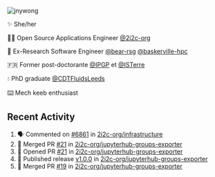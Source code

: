 ![jnywong](https://readme-typing-svg.demolab.com/?font=Intel+One+Mono&size=36&duration=3000&pause=1000&color=6bc46d&vCenter=true&width=170&lines=jnywong)

✨ She/her

👩‍💻 Open Source Applications Engineer [@2i2c-org](https://2i2c.org/)

🐻 Ex-Research Software Engineer [@bear-rsg](https://github.com/bear-rsg) [@baskerville-hpc](https://github.com/baskerville-hpc) 

🇫🇷 Former post-doctorante [@IPGP](https://github.com/IPGP) et [@ISTerre](https://www.isterre.fr/) 

💧 PhD graduate [@CDTFluidsLeeds](https://fluid-dynamics.leeds.ac.uk/) 

⌨️ Mech keeb enthusiast 

## Recent Activity 

<!--START_SECTION:activity-->
1. 🗣 Commented on [#6861](https://github.com/2i2c-org/infrastructure/issues/6861#issuecomment-3371237352) in [2i2c-org/infrastructure](https://github.com/2i2c-org/infrastructure)
2. 🎉 Merged PR [#21](https://github.com/2i2c-org/jupyterhub-groups-exporter/pull/21) in [2i2c-org/jupyterhub-groups-exporter](https://github.com/2i2c-org/jupyterhub-groups-exporter)
3. 💪 Opened PR [#21](https://github.com/2i2c-org/jupyterhub-groups-exporter/pull/21) in [2i2c-org/jupyterhub-groups-exporter](https://github.com/2i2c-org/jupyterhub-groups-exporter)
4. 🚀 Published release [v1.0.0](https://github.com/2i2c-org/jupyterhub-groups-exporter/releases/tag/v1.0.0) in [2i2c-org/jupyterhub-groups-exporter](https://github.com/2i2c-org/jupyterhub-groups-exporter)
5. 🎉 Merged PR [#19](https://github.com/2i2c-org/jupyterhub-groups-exporter/pull/19) in [2i2c-org/jupyterhub-groups-exporter](https://github.com/2i2c-org/jupyterhub-groups-exporter)
<!--END_SECTION:activity-->
